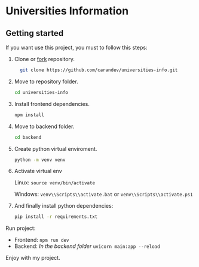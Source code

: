 # Universities Information

## Getting started
If you want use this project, you must to follow this steps:

1. Clone or [fork](https://docs.github.com/en/get-started/quickstart/fork-a-repo) repository.

    ```bash
      git clone https://github.com/carandev/universities-info.git 
    ```

2. Move to repository folder.

    ```bash
    cd universities-info
    ```

3. Install frontend dependencies.
    
    ```bash
    npm install
    ```

4. Move to backend folder.

    ```bash
    cd backend
    ```

5. Create python virtual enviroment.

    ```bash
    python -m venv venv
    ```

6. Activate virtual env
    
    Linux: `source venv/bin/activate`

    Windows: `venv\\Scripts\\activate.bat` or `venv\\Scripts\\activate.ps1`

7. And finally install python dependencies:

    ```bash
    pip install -r requirements.txt
    ```

Run project:

  - Frontend: `npm run dev`
  - Backend: *In the backend folder* `uvicorn main:app --reload`

Enjoy with my project.
